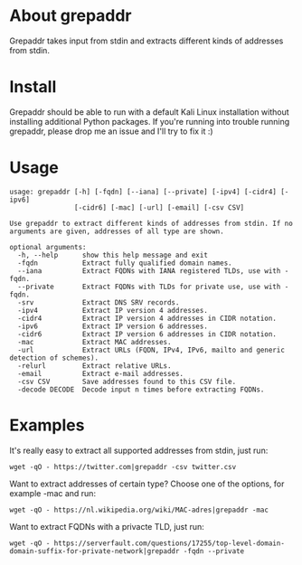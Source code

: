 # About grepaddr
Grepaddr takes input from stdin and extracts different kinds of addresses from stdin.

# Install
Grepaddr should be able to run with a default Kali Linux installation without installing additional Python packages. If you're running into trouble running grepaddr, please drop me an issue and I'll try to fix it :)

# Usage
```
usage: grepaddr [-h] [-fqdn] [--iana] [--private] [-ipv4] [-cidr4] [-ipv6]
                [-cidr6] [-mac] [-url] [-email] [-csv CSV]

Use grepaddr to extract different kinds of addresses from stdin. If no
arguments are given, addresses of all type are shown.

optional arguments:
  -h, --help      show this help message and exit
  -fqdn           Extract fully qualified domain names.
  --iana          Extract FQDNs with IANA registered TLDs, use with -fqdn.
  --private       Extract FQDNs with TLDs for private use, use with -fqdn.
  -srv            Extract DNS SRV records.
  -ipv4           Extract IP version 4 addresses.
  -cidr4          Extract IP version 4 addresses in CIDR notation.
  -ipv6           Extract IP version 6 addresses.
  -cidr6          Extract IP version 6 addresses in CIDR notation.
  -mac            Extract MAC addresses.
  -url            Extract URLs (FQDN, IPv4, IPv6, mailto and generic detection of schemes).
  -relurl         Extract relative URLs.
  -email          Extract e-mail addresses.
  -csv CSV        Save addresses found to this CSV file.
  -decode DECODE  Decode input n times before extracting FQDNs.

```
# Examples
It's really easy to extract all supported addresses from stdin, just run:
```
wget -qO - https://twitter.com|grepaddr -csv twitter.csv
```
Want to extract addresses of certain type? Choose one of the options, for example -mac and run:
```
wget -qO - https://nl.wikipedia.org/wiki/MAC-adres|grepaddr -mac
```
Want to extract FQDNs with a privacte TLD, just run:
```
wget -qO - https://serverfault.com/questions/17255/top-level-domain-domain-suffix-for-private-network|grepaddr -fqdn --private
```
